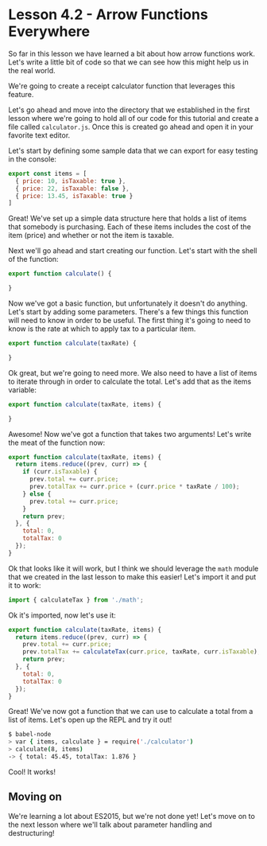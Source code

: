 # Lesson 4.2 - Arrow Functions Everywhere

So far in this lesson we have learned a bit about how arrow functions work.
Let's write a little bit of code so that we can see how this might help us in
the real world.

We're going to create a receipt calculator function that leverages this feature.

Let's go ahead and move into the directory that we established in the first
lesson where we're going to hold all of our code for this tutorial and create
a file called `calculator.js`. Once this is created go ahead and open it in your
favorite text editor.

Let's start by defining some sample data that we can export for easy testing
in the console:

```js
export const items = [
  { price: 10, isTaxable: true },
  { price: 22, isTaxable: false },
  { price: 13.45, isTaxable: true }
]
```

Great! We've set up a simple data structure here that holds a list of items
that somebody is purchasing. Each of these items includes the cost of the
item (price) and whether or not the item is taxable.

Next we'll go ahead and start creating our function. Let's start with the
shell of the function:

```js
export function calculate() {

}
```

Now we've got a basic function, but unfortunately it doesn't do anything. Let's
start by adding some parameters. There's a few things this function will need
to know in order to be useful. The first thing it's going to need to know is
the rate at which to apply tax to a particular item.

```js
export function calculate(taxRate) {

}
```

Ok great, but we're going to need more. We also need to have a list of items
to iterate through in order to calculate the total. Let's add that as the
items variable:

```js
export function calculate(taxRate, items) {

}
```

Awesome! Now we've got a function that takes two arguments! Let's write the meat
of the function now:

```js
export function calculate(taxRate, items) {
  return items.reduce((prev, curr) => {
    if (curr.isTaxable) {
      prev.total += curr.price;
      prev.totalTax += curr.price + (curr.price * taxRate / 100);
    } else {
      prev.total += curr.price;
    }
    return prev;
  }, {
    total: 0,
    totalTax: 0
  });
}
```

Ok that looks like it will work, but I think we should leverage the `math`
module that we created in the last lesson to make this easier! Let's import it
and put it to work:

```js
import { calculateTax } from './math';
```

Ok it's imported, now let's use it:

```js
export function calculate(taxRate, items) {
  return items.reduce((prev, curr) => {
    prev.total += curr.price;
    prev.totalTax += calculateTax(curr.price, taxRate, curr.isTaxable);
    return prev;
  }, {
    total: 0,
    totalTax: 0
  });
}
```

Great! We've now got a function that we can use to calculate a total from a
list of items. Let's open up the REPL and try it out!

```bash
$ babel-node
> var { items, calculate } = require('./calculator')
> calculate(8, items)
-> { total: 45.45, totalTax: 1.876 }
```

Cool! It works!

## Moving on
We're learning a lot about ES2015, but we're not done yet! Let's move on to
the next lesson where we'll talk about parameter handling and destructuring!
